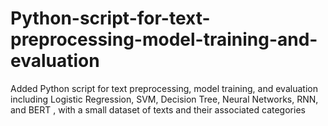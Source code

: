 # Python-script-for-text-preprocessing-model-training-and-evaluation
Added Python script for text preprocessing, model training, and evaluation including Logistic Regression, SVM, Decision Tree, Neural Networks, RNN, and BERT , with a small dataset of texts and their associated categories
